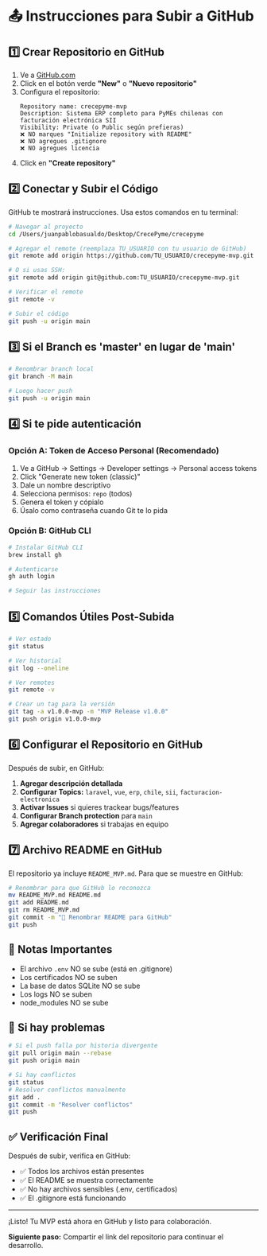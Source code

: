 # 📤 Instrucciones para Subir a GitHub

## 1️⃣ Crear Repositorio en GitHub

1. Ve a [GitHub.com](https://github.com)
2. Click en el botón verde **"New"** o **"Nuevo repositorio"**
3. Configura el repositorio:
   ```
   Repository name: crecepyme-mvp
   Description: Sistema ERP completo para PyMEs chilenas con facturación electrónica SII
   Visibility: Private (o Public según prefieras)
   ❌ NO marques "Initialize repository with README"
   ❌ NO agregues .gitignore
   ❌ NO agregues licencia
   ```
4. Click en **"Create repository"**

## 2️⃣ Conectar y Subir el Código

GitHub te mostrará instrucciones. Usa estos comandos en tu terminal:

```bash
# Navegar al proyecto
cd /Users/juanpablobasualdo/Desktop/CrecePyme/crecepyme

# Agregar el remote (reemplaza TU_USUARIO con tu usuario de GitHub)
git remote add origin https://github.com/TU_USUARIO/crecepyme-mvp.git

# O si usas SSH:
git remote add origin git@github.com:TU_USUARIO/crecepyme-mvp.git

# Verificar el remote
git remote -v

# Subir el código
git push -u origin main
```

## 3️⃣ Si el Branch es 'master' en lugar de 'main'

```bash
# Renombrar branch local
git branch -M main

# Luego hacer push
git push -u origin main
```

## 4️⃣ Si te pide autenticación

### Opción A: Token de Acceso Personal (Recomendado)
1. Ve a GitHub → Settings → Developer settings → Personal access tokens
2. Click "Generate new token (classic)"
3. Dale un nombre descriptivo
4. Selecciona permisos: `repo` (todos)
5. Genera el token y cópialo
6. Úsalo como contraseña cuando Git te lo pida

### Opción B: GitHub CLI
```bash
# Instalar GitHub CLI
brew install gh

# Autenticarse
gh auth login

# Seguir las instrucciones
```

## 5️⃣ Comandos Útiles Post-Subida

```bash
# Ver estado
git status

# Ver historial
git log --oneline

# Ver remotes
git remote -v

# Crear un tag para la versión
git tag -a v1.0.0-mvp -m "MVP Release v1.0.0"
git push origin v1.0.0-mvp
```

## 6️⃣ Configurar el Repositorio en GitHub

Después de subir, en GitHub:

1. **Agregar descripción detallada**
2. **Configurar Topics:** `laravel`, `vue`, `erp`, `chile`, `sii`, `facturacion-electronica`
3. **Activar Issues** si quieres trackear bugs/features
4. **Configurar Branch protection** para `main`
5. **Agregar colaboradores** si trabajas en equipo

## 7️⃣ Archivo README en GitHub

El repositorio ya incluye `README_MVP.md`. Para que se muestre en GitHub:

```bash
# Renombrar para que GitHub lo reconozca
mv README_MVP.md README.md
git add README.md
git rm README_MVP.md
git commit -m "📝 Renombrar README para GitHub"
git push
```

## 📌 Notas Importantes

- El archivo `.env` NO se sube (está en .gitignore)
- Los certificados NO se suben
- La base de datos SQLite NO se sube
- Los logs NO se suben
- node_modules NO se sube

## 🚨 Si hay problemas

```bash
# Si el push falla por historia divergente
git pull origin main --rebase
git push origin main

# Si hay conflictos
git status
# Resolver conflictos manualmente
git add .
git commit -m "Resolver conflictos"
git push
```

## ✅ Verificación Final

Después de subir, verifica en GitHub:
- ✅ Todos los archivos están presentes
- ✅ El README se muestra correctamente
- ✅ No hay archivos sensibles (.env, certificados)
- ✅ El .gitignore está funcionando

---

¡Listo! Tu MVP está ahora en GitHub y listo para colaboración.

**Siguiente paso:** Compartir el link del repositorio para continuar el desarrollo.